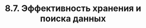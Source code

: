 ---
title: '8.7. Эффективность хранения и поиска данных'
metaTitle: '8.7. Эффективность хранения и поиска данных'
metaDescription: '8.7. Эффективность хранения и поиска данных'
---